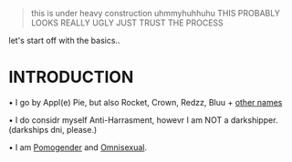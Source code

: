 > this is under heavy construction uhmmyhuhhuhu THIS PROBABLY LOOKS REALLY UGLY JUST TRUST THE PROCESS


let's start off with the basics..

# INTRODUCTION

• I go by Appl(e) Pie, but also Rocket, Crown, Redzz, Bluu + [other names](https://pronouns.cc/@RRR0cketz)



• I do considr myself Anti-Harrasment, howevr I am NOT a darkshipper. (darkships dni, please.)



• I am [Pomogender](https://gender.fandom.com/wiki/Pomogender) and [Omnisexual](https://lgbtqia.fandom.com/wiki/Omnisexual).
